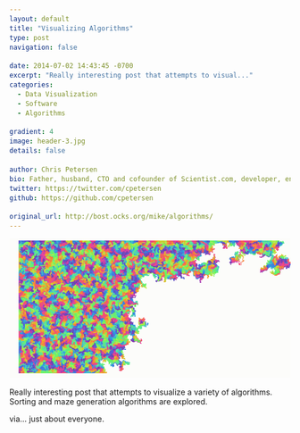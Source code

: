 ```yaml
---
layout: default
title: "Visualizing Algorithms"
type: post
navigation: false

date: 2014-07-02 14:43:45 -0700
excerpt: "Really interesting post that attempts to visual..."
categories:
  - Data Visualization
  - Software
  - Algorithms

gradient: 4
image: header-3.jpg
details: false

author: Chris Petersen
bio: Father, husband, CTO and cofounder of Scientist.com, developer, entrepreneur and technologist.
twitter: https://twitter.com/cpetersen
github: https://github.com/cpetersen

original_url: http://bost.ocks.org/mike/algorithms/
---
```



  ![0a90600c0a90a7176c901fb5f8390ef6.png](/assets/import/0a90600c0a90a7176c901fb5f8390ef6.png)  

 Really interesting post that attempts to visualize a variety of algorithms. Sorting and maze generation algorithms are explored.  

 via… just about everyone. 
